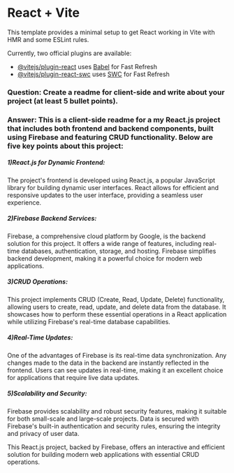 # React + Vite

This template provides a minimal setup to get React working in Vite with HMR and some ESLint rules.

Currently, two official plugins are available:

- [@vitejs/plugin-react](https://github.com/vitejs/vite-plugin-react/blob/main/packages/plugin-react/README.md) uses [Babel](https://babeljs.io/) for Fast Refresh
- [@vitejs/plugin-react-swc](https://github.com/vitejs/vite-plugin-react-swc) uses [SWC](https://swc.rs/) for Fast Refresh


 
### Question: Create a readme for client-side and write about your project (at least 5 bullet points). 

### Answer: This is a client-side readme for a my React.js project that includes both frontend and backend components, built using Firebase and featuring CRUD functionality. Below are five key points about this project:


 ##### 1)React.js for Dynamic Frontend: 
 The project's frontend is developed using React.js, a popular JavaScript library for building dynamic user interfaces. React allows for efficient and responsive updates to the user interface, providing a seamless user experience.

##### 2)Firebase Backend Services: 
 Firebase, a comprehensive cloud platform by Google, is the backend solution for this project. It offers a wide range of features, including real-time databases, authentication, storage, and hosting. Firebase simplifies backend development, making it a powerful choice for modern web applications.

##### 3)CRUD Operations: 
 This project implements CRUD (Create, Read, Update, Delete) functionality, allowing users to create, read, update, and delete data from the database. It showcases how to perform these essential operations in a React application while utilizing Firebase's real-time database capabilities.

##### 4)Real-Time Updates: 
 One of the advantages of Firebase is its real-time data synchronization. Any changes made to the data in the backend are instantly reflected in the frontend. Users can see updates in real-time, making it an excellent choice for applications that require live data updates.

##### 5)Scalability and Security: 
 Firebase provides scalability and robust security features, making it suitable for both small-scale and large-scale projects. Data is secured with Firebase's built-in authentication and security rules, ensuring the integrity and privacy of user data.

This React.js project, backed by Firebase, offers an interactive and efficient solution for building modern web applications with essential CRUD operations. 